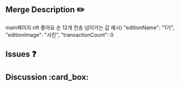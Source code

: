 ## Merge Description :pencil2:

main페이지 nft 좋아요 순 12개 전송
넘어가는 값 예시)
"editionName": "1기",
"editionImage": "사진",
"transactionCount": 0

## Issues :question:

## Discussion :card_box:
